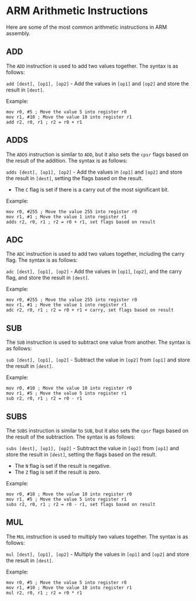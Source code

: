 # ARM Arithmetic Instructions

Here are some of the most common arithmetic instructions in ARM assembly.

## ADD

The `ADD` instruction is used to add two values together. The syntax is as follows:

`add [dest], [op1], [op2]` - Add the values in `[op1]` and `[op2]` and store the result in `[dest]`.

Example:
```assembly
mov r0, #5 ; Move the value 5 into register r0
mov r1, #10 ; Move the value 10 into register r1
add r2, r0, r1 ; r2 = r0 + r1
```

## ADDS

The `ADDS` instruction is similar to `ADD`, but it also sets the `cpsr` flags based on the result of the addition. The syntax is as follows:

`adds [dest], [op1], [op2]` - Add the values in `[op1]` and `[op2]` and store the result in `[dest]`, setting the flags based on the result.

- The `C` flag is set if there is a carry out of the most significant bit.

Example:
```assembly
mov r0, #255 ; Move the value 255 into register r0
mov r1, #1 ; Move the value 1 into register r1
adds r2, r0, r1 ; r2 = r0 + r1, set flags based on result
```

## ADC

The `ADC` instruction is used to add two values together, including the carry flag. The syntax is as follows:

`adc [dest], [op1], [op2]` - Add the values in `[op1]`, `[op2]`, and the carry flag, and store the result in `[dest]`.

Example:
```assembly
mov r0, #255 ; Move the value 255 into register r0
mov r1, #1 ; Move the value 1 into register r1
adc r2, r0, r1 ; r2 = r0 + r1 + carry, set flags based on result
```

## SUB

The `SUB` instruction is used to subtract one value from another. The syntax is as follows:

`sub [dest], [op1], [op2]` - Subtract the value in `[op2]` from `[op1]` and store the result in `[dest]`.

Example:
```assembly
mov r0, #10 ; Move the value 10 into register r0
mov r1, #5 ; Move the value 5 into register r1
sub r2, r0, r1 ; r2 = r0 - r1
```

## SUBS

The `SUBS` instruction is similar to `SUB`, but it also sets the `cpsr` flags based on the result of the subtraction. The syntax is as follows:

`subs [dest], [op1], [op2]` - Subtract the value in `[op2]` from `[op1]` and store the result in `[dest]`, setting the flags based on the result.

- The `N` flag is set if the result is negative.
- The `Z` flag is set if the result is zero.

Example:
```assembly
mov r0, #10 ; Move the value 10 into register r0
mov r1, #5 ; Move the value 5 into register r1
subs r2, r0, r1 ; r2 = r0 - r1, set flags based on result
```

## MUL

The `MUL` instruction is used to multiply two values together. The syntax is as follows:

`mul [dest], [op1], [op2]` - Multiply the values in `[op1]` and `[op2]` and store the result in `[dest]`.

Example:
```assembly
mov r0, #5 ; Move the value 5 into register r0
mov r1, #10 ; Move the value 10 into register r1
mul r2, r0, r1 ; r2 = r0 * r1
```